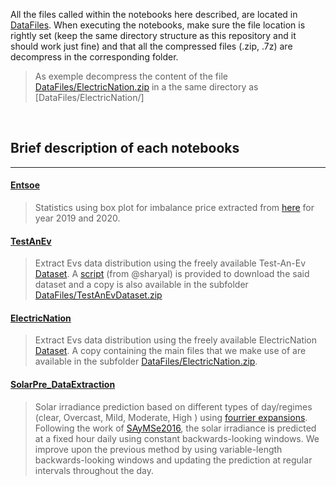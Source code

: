 All the files called within the notebooks here described, are located in [DataFiles](../DataFiles). When executing the notebooks, make sure the file location is rightly set (keep the same directory structure as this repository and it should work just fine) and that all the compressed files (.zip, .7z) are decompress in the corresponding folder. 
> As exemple decompress the content of the file [DataFiles/ElectricNation.zip](../DataFiles/ElectricNation.zip)  in a the same directory as  [DataFiles/ElectricNation/]


</br> 


## Brief description of each  notebooks


***


#### [Entsoe](Entsoe.ipynb)
> Statistics using box plot for  imbalance price extracted from [here](https://transparency.entsoe.eu/balancing/r2/imbalance/show?name=&defaultValue=true&viewType=TABLE&areaType=COMBINED_IBA_IPA_SCA&atch=false&dateTime.dateTime=13.12.2021+00:00%7CCET%7CDAYTIMERANGE&dateTime.endDateTime=13.12.2021+00:00%7CCET%7CDAYTIMERANGE&marketArea.values=CTY%7C10YFR-RTE------C!SCA%7C10YFR-RTE------C&dateTime.timezone=CET_CEST&dateTime.timezone_input=CET+(UTC+1)+/+CEST+(UTC+2)) for year 2019 and 2020.


#### [TestAnEv](TestAnEv.ipynb) 
> Extract Evs data distribution using the freely available Test-An-Ev [Dataset](http://mclabprojects.di.uniroma1.it/smarthgnew/Test-an-EV/?EV-code=EV1). A [script](../Modules/TestAnEvDataSet_DownloadingScript.py) (from @sharyal) is provided to download the said dataset and a copy is also available in the subfolder [DataFiles/TestAnEvDataset.zip](../DataFiles/TestAnEvDataset.zip) 


#### [ElectricNation](ElectricNation.ipynb) 
> Extract Evs data distribution using the freely available ElectricNation [Dataset](https://www.westernpower.co.uk/electric-nation-data). A copy containing the main files that we make use of are available in the subfolder [DataFiles/ElectricNation.zip](../DataFiles/ElectricNation.zip).



#### [SolarPre_DataExtraction](SolarPre_DataExtraction.ipynb)
> Solar irradiance prediction based on different types of day/regimes (clear, Overcast, Mild, Moderate, High ) using [fourrier expansions](https://en.wikipedia.org/wiki/Fourier_series). Following the work of [SAyMSe2016](https://ieeexplore.ieee.org/document/7855546), the solar irradiance is predicted at a fixed hour daily using constant backwards-looking windows. We improve upon the previous method by using variable-length backwards-looking windows and updating the prediction at regular intervals throughout the day. 

</br> 



